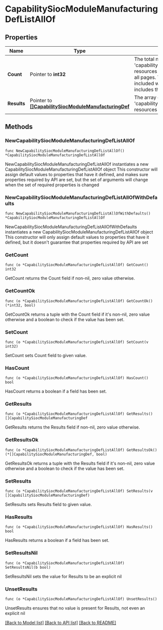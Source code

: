 # CapabilitySiocModuleManufacturingDefListAllOf

## Properties

Name | Type | Description | Notes
------------ | ------------- | ------------- | -------------
**Count** | Pointer to **int32** | The total number of &#39;capability.SiocModuleManufacturingDef&#39; resources matching the request, accross all pages. The &#39;Count&#39; attribute is included when the HTTP GET request includes the &#39;$inlinecount&#39; parameter. | [optional] 
**Results** | Pointer to [**[]CapabilitySiocModuleManufacturingDef**](capability.SiocModuleManufacturingDef.md) | The array of &#39;capability.SiocModuleManufacturingDef&#39; resources matching the request. | [optional] 

## Methods

### NewCapabilitySiocModuleManufacturingDefListAllOf

`func NewCapabilitySiocModuleManufacturingDefListAllOf() *CapabilitySiocModuleManufacturingDefListAllOf`

NewCapabilitySiocModuleManufacturingDefListAllOf instantiates a new CapabilitySiocModuleManufacturingDefListAllOf object
This constructor will assign default values to properties that have it defined,
and makes sure properties required by API are set, but the set of arguments
will change when the set of required properties is changed

### NewCapabilitySiocModuleManufacturingDefListAllOfWithDefaults

`func NewCapabilitySiocModuleManufacturingDefListAllOfWithDefaults() *CapabilitySiocModuleManufacturingDefListAllOf`

NewCapabilitySiocModuleManufacturingDefListAllOfWithDefaults instantiates a new CapabilitySiocModuleManufacturingDefListAllOf object
This constructor will only assign default values to properties that have it defined,
but it doesn't guarantee that properties required by API are set

### GetCount

`func (o *CapabilitySiocModuleManufacturingDefListAllOf) GetCount() int32`

GetCount returns the Count field if non-nil, zero value otherwise.

### GetCountOk

`func (o *CapabilitySiocModuleManufacturingDefListAllOf) GetCountOk() (*int32, bool)`

GetCountOk returns a tuple with the Count field if it's non-nil, zero value otherwise
and a boolean to check if the value has been set.

### SetCount

`func (o *CapabilitySiocModuleManufacturingDefListAllOf) SetCount(v int32)`

SetCount sets Count field to given value.

### HasCount

`func (o *CapabilitySiocModuleManufacturingDefListAllOf) HasCount() bool`

HasCount returns a boolean if a field has been set.

### GetResults

`func (o *CapabilitySiocModuleManufacturingDefListAllOf) GetResults() []CapabilitySiocModuleManufacturingDef`

GetResults returns the Results field if non-nil, zero value otherwise.

### GetResultsOk

`func (o *CapabilitySiocModuleManufacturingDefListAllOf) GetResultsOk() (*[]CapabilitySiocModuleManufacturingDef, bool)`

GetResultsOk returns a tuple with the Results field if it's non-nil, zero value otherwise
and a boolean to check if the value has been set.

### SetResults

`func (o *CapabilitySiocModuleManufacturingDefListAllOf) SetResults(v []CapabilitySiocModuleManufacturingDef)`

SetResults sets Results field to given value.

### HasResults

`func (o *CapabilitySiocModuleManufacturingDefListAllOf) HasResults() bool`

HasResults returns a boolean if a field has been set.

### SetResultsNil

`func (o *CapabilitySiocModuleManufacturingDefListAllOf) SetResultsNil(b bool)`

 SetResultsNil sets the value for Results to be an explicit nil

### UnsetResults
`func (o *CapabilitySiocModuleManufacturingDefListAllOf) UnsetResults()`

UnsetResults ensures that no value is present for Results, not even an explicit nil

[[Back to Model list]](../README.md#documentation-for-models) [[Back to API list]](../README.md#documentation-for-api-endpoints) [[Back to README]](../README.md)


